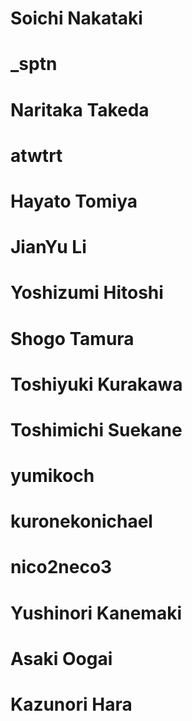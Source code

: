 # Soichi Nakataki
# _sptn
# Naritaka Takeda
# atwtrt
# Hayato Tomiya
# JianYu Li
# Yoshizumi Hitoshi
# Shogo Tamura
# Toshiyuki Kurakawa
# Toshimichi Suekane
# yumikoch
# kuronekonichael
# nico2neco3
# Yushinori Kanemaki
# Asaki Oogai
# Kazunori Hara

